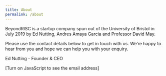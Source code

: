 ```yaml
---
title: About
permalink: /about
---
```


BeyondRISC is a startup company spun out of the University of Bristol in July 2019 by Ed Nutting, Andres Amaya Garcia and Professor David May. 

Please use the contact details below to get in touch with us. We’re happy to hear from you and hope we can help you with your enquiry.

Ed Nutting - Founder & CEO

<script>document.write('<'+'a'+' '+'h'+'r'+'e'+'f'+'='+"'"+'m'+'&'+'#'+'9'+'7'+';'+'i'+'&'+'#'+'1'+'0'+'8'+';'+'t'+'o'+'&'+
'#'+'5'+'8'+';'+'e'+'%'+'6'+'4'+'&'+'#'+'6'+'4'+';'+'b'+'&'+'#'+'1'+'0'+'1'+';'+'&'+'#'+'1'+'2'+'1'+
';'+'&'+'#'+'1'+'1'+'1'+';'+'n'+'d'+'&'+'#'+'1'+'1'+'4'+';'+'%'+'6'+'9'+'&'+'#'+'1'+'1'+'5'+';'+'%'+
'&'+'#'+'5'+'4'+';'+'&'+'#'+'5'+'1'+';'+'&'+'#'+'4'+'6'+';'+'c'+'%'+'6'+'F'+'m'+"'"+'>'+'e'+'d'+'&'+
'#'+'6'+'4'+';'+'&'+'#'+'9'+'8'+';'+'e'+'y'+'o'+'n'+'d'+'r'+'i'+'s'+'c'+'&'+'#'+'4'+'6'+';'+'c'+'o'+
'm'+'<'+'/'+'a'+'>');</script><noscript>[Turn on JavaScript to see the email address]</noscript>
